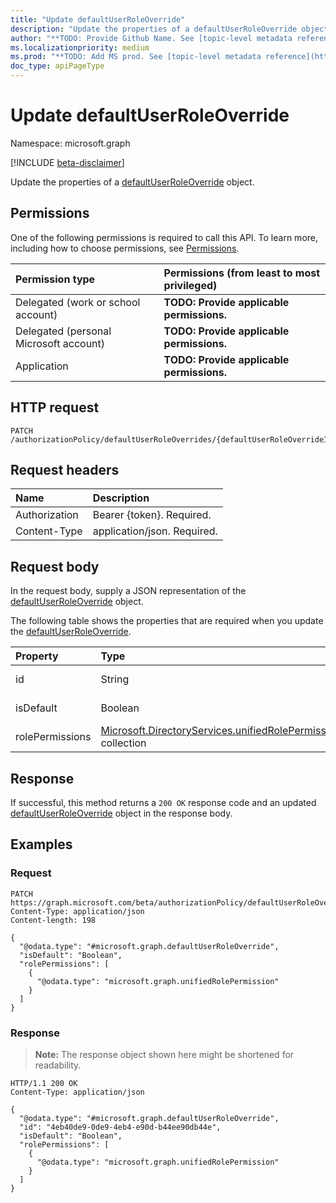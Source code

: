 ```yaml
---
title: "Update defaultUserRoleOverride"
description: "Update the properties of a defaultUserRoleOverride object."
author: "**TODO: Provide Github Name. See [topic-level metadata reference](https://msgo.azurewebsites.net/add/document/guidelines/metadata.html#topic-level-metadata)**"
ms.localizationpriority: medium
ms.prod: "**TODO: Add MS prod. See [topic-level metadata reference](https://msgo.azurewebsites.net/add/document/guidelines/metadata.html#topic-level-metadata)**"
doc_type: apiPageType
---
```


# Update defaultUserRoleOverride
Namespace: microsoft.graph

[!INCLUDE [beta-disclaimer](../../includes/beta-disclaimer.md)]

Update the properties of a [defaultUserRoleOverride](../resources/defaultuserroleoverride.md) object.

## Permissions
One of the following permissions is required to call this API. To learn more, including how to choose permissions, see [Permissions](/graph/permissions-reference).

|Permission type|Permissions (from least to most privileged)|
|:---|:---|
|Delegated (work or school account)|**TODO: Provide applicable permissions.**|
|Delegated (personal Microsoft account)|**TODO: Provide applicable permissions.**|
|Application|**TODO: Provide applicable permissions.**|

## HTTP request

<!-- {
  "blockType": "ignored"
}
-->
``` http
PATCH /authorizationPolicy/defaultUserRoleOverrides/{defaultUserRoleOverrideId}
```

## Request headers
|Name|Description|
|:---|:---|
|Authorization|Bearer {token}. Required.|
|Content-Type|application/json. Required.|

## Request body
In the request body, supply a JSON representation of the [defaultUserRoleOverride](../resources/defaultuserroleoverride.md) object.

The following table shows the properties that are required when you update the [defaultUserRoleOverride](../resources/defaultuserroleoverride.md).

|Property|Type|Description|
|:---|:---|:---|
|id|String|**TODO: Add Description**|
|isDefault|Boolean|**TODO: Add Description**|
|rolePermissions|[Microsoft.DirectoryServices.unifiedRolePermission](../resources/unifiedrolepermission.md) collection|**TODO: Add Description**|



## Response

If successful, this method returns a `200 OK` response code and an updated [defaultUserRoleOverride](../resources/defaultuserroleoverride.md) object in the response body.

## Examples

### Request
<!-- {
  "blockType": "request",
  "name": "update_defaultuserroleoverride"
}
-->
``` http
PATCH https://graph.microsoft.com/beta/authorizationPolicy/defaultUserRoleOverrides/{defaultUserRoleOverrideId}
Content-Type: application/json
Content-length: 198

{
  "@odata.type": "#microsoft.graph.defaultUserRoleOverride",
  "isDefault": "Boolean",
  "rolePermissions": [
    {
      "@odata.type": "microsoft.graph.unifiedRolePermission"
    }
  ]
}
```


### Response
>**Note:** The response object shown here might be shortened for readability.
<!-- {
  "blockType": "response",
  "truncated": true
}
-->
``` http
HTTP/1.1 200 OK
Content-Type: application/json

{
  "@odata.type": "#microsoft.graph.defaultUserRoleOverride",
  "id": "4eb40de9-0de9-4eb4-e90d-b44ee90db44e",
  "isDefault": "Boolean",
  "rolePermissions": [
    {
      "@odata.type": "microsoft.graph.unifiedRolePermission"
    }
  ]
}
```

